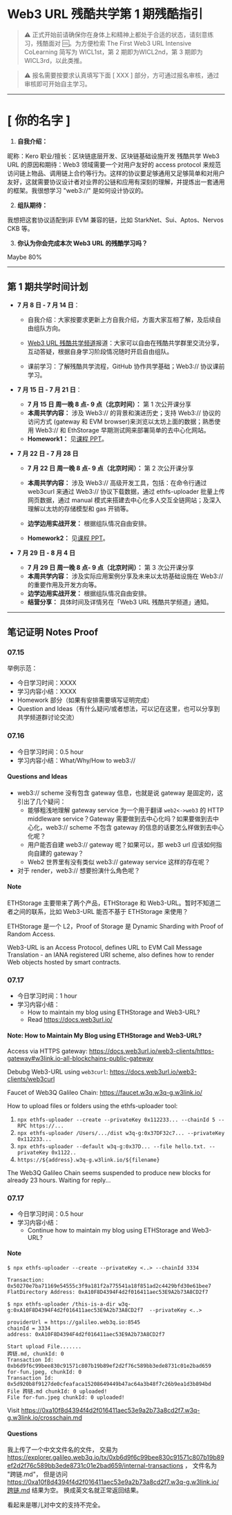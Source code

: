 # Web3 URL 残酷共学第 1 期残酷指引

> ⚠️ 正式开始前请确保你在身体上和精神上都处于合适的状态，请刻意练习，残酷面对 🆒。为方便检索 The First Web3 URL Intensive CoLearning 简写为 WICL1st，第 2 期即为WICL2nd，第 3 期即为 WICL3rd，以此类推。

> ⚠️ 报名需要按要求认真填写下面 [ XXX ] 部分，方可通过报名审核，通过审核即可开始自主学习。

---

# [ 你的名字 ]

1. **自我介绍：**

昵称：Kero
职业/擅长：区块链底层开发、区块链基础设施开发
残酷共学 Web3 URL 的原因和期待：Web3 领域需要一个对用户友好的 access protocol 来规范访问链上物品、调用链上合约等行为。这样的协议要足够通用又足够简单和对用户友好，这就需要协议设计者对业界的公链和应用有深刻的理解，并提炼出一套通用的框架。我很想学习 "web3://" 是如何设计协议的。


2. **组队期待：**

我想把这套协议适配到非 EVM 兼容的链，比如 StarkNet、Sui、Aptos、Nervos CKB 等。


3. **你认为你会完成本次 Web3 URL 的残酷学习吗？**

Maybe 80%

---

## 第 1 期共学时间计划

- **7 月 8 日 - 7 月 14 日**：

  - 自我介绍：大家按要求更新上方自我介绍，方面大家互相了解，及后续自由组队方向。

  -  [Web3 URL 残酷共学频道](https://t.me/LXDAO/8748)报道：大家可以自由在残酷共学群里交流分享，互动答疑，根据自身学习阶段情况随时开启自由组队。

  - 课前学习：了解残酷共学流程，GitHub 协作共学基础；Web3:// 协议课前学习。

- **7 月 15 日 - 7 月 21 日**：

  - **7 月 15 日 周一晚 8 点- 9 点（北京时间）：** 第 1 次公开课分享
  - **本周共学内容：** 涉及 Web3://  的背景和演进历史；支持 Web3://  协议的访问方式 (gateway 和 EVM browser)来浏览以太坊上面的数据；熟悉使用 Web3://  和 EthStorage 早期测试网来部署简单的去中心化网站。
  - **Homework1：** 见[课程 PPT](https://docs.google.com/presentation/d/1egJUKJrjC9wjkmOF9sLBkTSwHpd6hl8FXkWehPW7kFk/edit#slide=id.g1754f50a55c_0_11)。

- **7 月 22 日 - 7 月 28 日**
  - **7 月 22 日 周一晚 8 点- 9 点（北京时间）：** 第 2 次公开课分享

  - **本周共学内容：** 涉及 Web3://  高级开发工具，包括：在命令行通过 web3curl 来通过 Web3://  协议下载数据，通过 ethfs-uploader 批量上传网页数据，通过 manual 模式来搭建去中心化多人交互全链网站；及深入理解以太坊的存储模型和 gas 开销等。
  - **边学边用实战开发：** 根据组队情况自由安排。
  - **Homework2：** 见[课程 PPT](https://docs.google.com/presentation/d/1egJUKJrjC9wjkmOF9sLBkTSwHpd6hl8FXkWehPW7kFk/edit#slide=id.g1754f50a55c_0_11)。

- **7 月 29 日 - 8 月 4 日**
  - **7 月 29 日 周一晚 8 点- 9 点（北京时间）：** 第 3 次公开课分享
  - **本周共学内容：** 涉及实际应用案例分享及未来以太坊基础设施在 Web3://  的重要作用及开发方向等。
  - **边学边用实战开发：** 根据组队情况自由安排。
  - **结营分享：** 具体时间及详情另在「Web3 URL 残酷共学频道」通知。

---

## 笔记证明 Notes Proof
<!-- Content_START --> 
### 07.15

举例示范：

- 今日学习时间：XXXX
- 学习内容小结：XXXX
- Homework 部分（如果有安排需要填写证明完成）
- Question and Ideas（有什么疑问/或者想法，可以记在这里，也可以分享到共学频道群讨论交流）



### 07.16

- 今日学习时间：0.5 hour
- 学习内容小结：What/Why/How to web3://

#### Questions and Ideas

- web3:// scheme 没有包含 gateway 信息，也就是说 gateway 是固定的，这引出了几个疑问：
  - 能够粗浅地理解 gateway service 为一个用于翻译 `web2<->web3` 的 HTTP middleware service？Gateway 需要做到去中心化吗？如果要做到去中心化，web3:// scheme 不包含 gateway 的信息的话要怎么样做到去中心化呢？
  - 用户能否自建 web3:// gateway 呢？如果可以，那 web3 url 应该如何指向自建的 gateway？
  - Web2 世界里有没有类似 web3:// gateway service 这样的存在呢？
- 对于 render，web3:// 想要扮演什么角色呢？

#### Note

ETHStorage 主要带来了两个产品，ETHStorage 和 Web3-URL。暂时不知道二者之间的联系，比如 Web3-URL 能否不基于 ETHStorage 来使用？

ETHStorage 是一个 L2，Proof of Storage 是 Dynamic Sharding with Proof of Random Access.

Web3-URL is an Access Protocol, defines URL to EVM Call Message Translation - an IANA registered URI scheme, also defines how to render Web objects hosted by smart contracts.

### 07.17

- 今日学习时间：1 hour
- 学习内容小结：
  - How to maintain my blog using ETHStorage and Web3-URL?
  - Read https://docs.web3url.io/

#### Note: How to Maintain My Blog using ETHStorage and Web3-URL?

Access via HTTPS gateway: https://docs.web3url.io/web3-clients/https-gateway#w3link.io-all-blockchains-public-gateway

Debubg Web3-URL using `web3curl`: https://docs.web3url.io/web3-clients/web3curl

Faucet of Web3Q Galileo Chain: https://faucet.w3q.w3q-g.w3link.io/

How to upload files or folders using the ethfs-uploader tool:
1. `npx ethfs-uploader --create --privateKey 0x112233... --chainId 5 --RPC https://...`
2. `npx ethfs-uploader /Users/.../dist w3q-g:0x37DF32c7... --privateKey 0x112233...`
3. `npx ethfs-uploader --default w3q-g:0x37D... --file hello.txt. --privateKey 0x1122..`
4. `https://${address}.w3q-g.w3link.io/${filename}`


The Web3Q Galileo Chain seems suspended to produce new blocks for already 23 hours. Waiting for reply...

### 07.17

- 今日学习时间：0.5 hour
- 学习内容小结：
  - Continue how to maintain my blog using ETHStorage and Web3-URL?

#### Note

```
$ npx ethfs-uploader --create --privateKey <..> --chainId 3334

Transaction: 0x50270e7ba71169e54555c3f9a181f2a775541a18f851ad2c4429bfd30e61bee7
FlatDirectory Address: 0xA10F8D4394F4d2f016411aec53E9A2b73A8CD2f7
```

```
$ npx ethfs-uploader /this-is-a-dir w3q-g:0xA10F8D4394F4d2f016411aec53E9A2b73A8CD2f7  --privateKey <..>

providerUrl = https://galileo.web3q.io:8545
chainId = 3334
address: 0xA10F8D4394F4d2f016411aec53E9A2b73A8CD2f7

Start upload File.......
跨链.md, chunkId: 0
Transaction Id: 0xb6d9f6c99bee830c91571c807b19b89ef2d2f76c589bb3ede8731c01e2bad659
for-fun.jpeg, chunkId: 0
Transaction Id: 0x5d920b8f9127de0cfeafaca15208649449b47ac64a3b48f7c26b9ea1d3b894bd
File 跨链.md chunkId: 0 uploaded!
File for-fun.jpeg chunkId: 0 uploaded!
```

Visit https://0xa10f8d4394f4d2f016411aec53e9a2b73a8cd2f7.w3q-g.w3link.io/crosschain.md

#### Questions

 我上传了一个中文文件名的文件，
交易为 https://explorer.galileo.web3q.io/tx/0xb6d9f6c99bee830c91571c807b19b89ef2d2f76c589bb3ede8731c01e2bad659/internal-transactions ，
文件名为 "跨链.md"，
但是访问 https://0xa10f8d4394f4d2f016411aec53e9a2b73a8cd2f7.w3q-g.w3link.io/跨链.md 结果为空。
换成英文名就正常返回结果。

看起来是哪儿对中文的支持不完全。

<!-- Content_END -->
